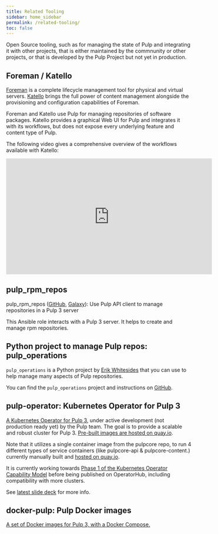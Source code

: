 ```yaml
---
title: Related Tooling
sidebar: home_sidebar
permalink: /related-tooling/
toc: false
---
```


Open Source tooling, such as for managing the state of Pulp and integrating it with other projects, that is either maintained by the commnunity or other projects, or that is developed by the Pulp Project but not yet in production.

## Foreman / Katello

[Foreman](https://theforeman.org/) is a complete lifecycle management tool for physical and virtual servers. [Katello](https://theforeman.org/plugins/katello/) brings the full power of content management alongside the provisioning and configuration capabilities of Foreman.

Foreman and Katello use Pulp for managing repositories of software packages. Katello provides a graphical Web UI for Pulp and integrates it with its workflows, but does not expose every underlying feature and content type of Pulp.

The following video gives a comprehensive overview of the workflows available with Katello:

<iframe width="560" height="315" src="https://www.youtube.com/embed/kWbfU_1zseU" title="YouTube video player" frameborder="0" allow="accelerometer; autoplay; clipboard-write; encrypted-media; gyroscope; picture-in-picture" allowfullscreen></iframe>

## pulp_rpm_repos

pulp_rpm_repos ([GitHub](https://github.com/juan-cabrera/pulp_rpm_repos), [Galaxy](https://galaxy.ansible.com/juan_cabrera/pulp_rpm_repos)): Use Pulp API client to manage repositories in a Pulp 3 server

This Ansible role interacts with a Pulp 3 server. It helps to create and manage rpm repositories.

## Python project to manage Pulp repos: pulp_operations

`pulp_operations` is a Python project by [Erik Whitesides](https://github.com/ewhitesides) that you can use to help manage many aspects of Pulp repositories.

You can find the `pulp_operations` project and instructions on [GitHub](https://github.com/ewhitesides/pulp_operations).

## pulp-operator: Kubernetes Operator for Pulp 3

[A Kubernetes Operator for Pulp 3](https://github.com/pulp/pulp-operator/), under active development (not production ready yet) by the Pulp team. The goal is to provide a scalable and robust cluster for Pulp 3. [Pre-built images are hosted on quay.io](https://quay.io/repository/pulp/pulp-operator).

Note that it utilizes a single container image from the pulpcore repo, to run 4 different types of service containers (like pulpcore-api & pulpcore-content.) currently manually built and [hosted on quay.io](https://quay.io/repository/pulp/pulp).

It is currently working towards [Phase 1 of the Kubernetes Operator Capability Model](https://blog.openshift.com/top-kubernetes-operators-advancing-across-the-operator-capability-model/) before being published on OperatorHub, including compatibility with more clusters.

See [latest slide deck](http://people.redhat.com/mdepaulo/presentations/Introduction%20to%20pulp-operator.pdf) for more info.


## docker-pulp: Pulp Docker images

[A set of Docker images for Pulp 3, with a Docker Compose.](https://github.com/fpytloun/docker-pulp)
